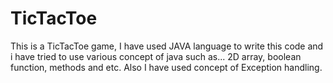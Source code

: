 # TicTacToe
This is a TicTacToe game, I have used JAVA language to write this code and i have tried to use various concept of java such as... 2D array, boolean function, methods and etc. Also I have used concept of Exception handling. 
